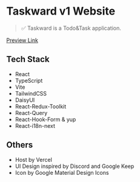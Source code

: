 # Taskward v1 Website

> ✅ Taskward is a Todo&Task application.

[Preview Link](https://taskward-v1.bit-ocean.studio/)

## Tech Stack

- React
- TypeScript
- Vite
- TailwindCSS
- DaisyUI
- React-Redux-Toolkit
- React-Query
- React-Hook-Form & yup
- React-i18n-next

## Others

- Host by Vercel
- UI Design inspired by Discord and Google Keep
- Icon by Google Material Design Icons
